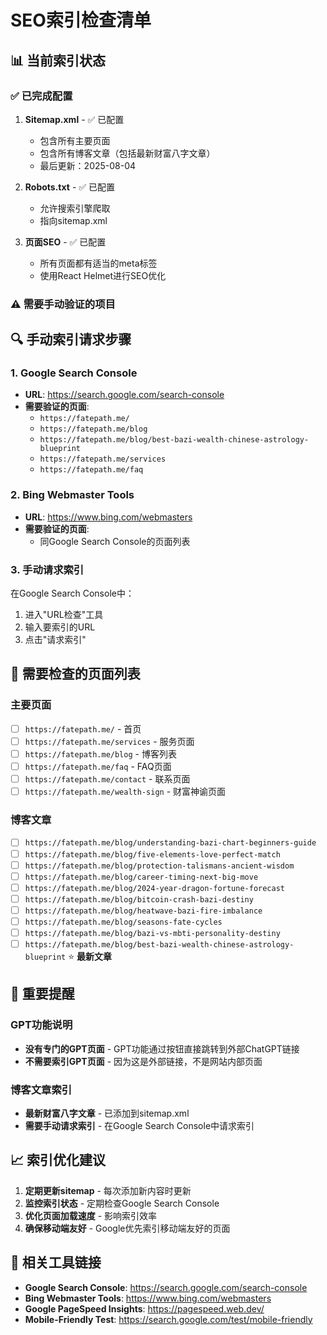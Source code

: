 # SEO索引检查清单

## 📊 当前索引状态

### ✅ 已完成配置

1. **Sitemap.xml** - ✅ 已配置
   - 包含所有主要页面
   - 包含所有博客文章（包括最新财富八字文章）
   - 最后更新：2025-08-04

2. **Robots.txt** - ✅ 已配置
   - 允许搜索引擎爬取
   - 指向sitemap.xml

3. **页面SEO** - ✅ 已配置
   - 所有页面都有适当的meta标签
   - 使用React Helmet进行SEO优化

### ⚠️ 需要手动验证的项目

## 🔍 手动索引请求步骤

### 1. Google Search Console
- **URL**: https://search.google.com/search-console
- **需要验证的页面**:
  - `https://fatepath.me/`
  - `https://fatepath.me/blog`
  - `https://fatepath.me/blog/best-bazi-wealth-chinese-astrology-blueprint`
  - `https://fatepath.me/services`
  - `https://fatepath.me/faq`

### 2. Bing Webmaster Tools
- **URL**: https://www.bing.com/webmasters
- **需要验证的页面**:
  - 同Google Search Console的页面列表

### 3. 手动请求索引
在Google Search Console中：
1. 进入"URL检查"工具
2. 输入要索引的URL
3. 点击"请求索引"

## 📝 需要检查的页面列表

### 主要页面
- [ ] `https://fatepath.me/` - 首页
- [ ] `https://fatepath.me/services` - 服务页面
- [ ] `https://fatepath.me/blog` - 博客列表
- [ ] `https://fatepath.me/faq` - FAQ页面
- [ ] `https://fatepath.me/contact` - 联系页面
- [ ] `https://fatepath.me/wealth-sign` - 财富神谕页面

### 博客文章
- [ ] `https://fatepath.me/blog/understanding-bazi-chart-beginners-guide`
- [ ] `https://fatepath.me/blog/five-elements-love-perfect-match`
- [ ] `https://fatepath.me/blog/protection-talismans-ancient-wisdom`
- [ ] `https://fatepath.me/blog/career-timing-next-big-move`
- [ ] `https://fatepath.me/blog/2024-year-dragon-fortune-forecast`
- [ ] `https://fatepath.me/blog/bitcoin-crash-bazi-destiny`
- [ ] `https://fatepath.me/blog/heatwave-bazi-fire-imbalance`
- [ ] `https://fatepath.me/blog/seasons-fate-cycles`
- [ ] `https://fatepath.me/blog/bazi-vs-mbti-personality-destiny`
- [ ] `https://fatepath.me/blog/best-bazi-wealth-chinese-astrology-blueprint` ⭐ **最新文章**

## 🚨 重要提醒

### GPT功能说明
- **没有专门的GPT页面** - GPT功能通过按钮直接跳转到外部ChatGPT链接
- **不需要索引GPT页面** - 因为这是外部链接，不是网站内部页面

### 博客文章索引
- **最新财富八字文章** - 已添加到sitemap.xml
- **需要手动请求索引** - 在Google Search Console中请求索引

## 📈 索引优化建议

1. **定期更新sitemap** - 每次添加新内容时更新
2. **监控索引状态** - 定期检查Google Search Console
3. **优化页面加载速度** - 影响索引效率
4. **确保移动端友好** - Google优先索引移动端友好的页面

## 🔗 相关工具链接

- **Google Search Console**: https://search.google.com/search-console
- **Bing Webmaster Tools**: https://www.bing.com/webmasters
- **Google PageSpeed Insights**: https://pagespeed.web.dev/
- **Mobile-Friendly Test**: https://search.google.com/test/mobile-friendly 